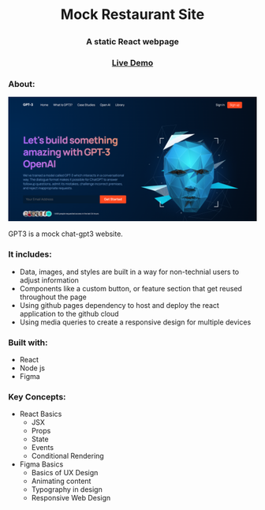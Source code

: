  # <p align="center"> Mock Restaurant Site </p>
 ### <p align="center"> A static React webpage </p>
 ### <p align="center"> [Live Demo](https://christofb7.github.io/GPT3-JSM/) </p>

### About:
![](src/assets/hero.png "hero section")

GPT3 is a mock chat-gpt3 website.

### It includes:
 - Data, images, and styles are built in a way for non-technial users to adjust information
 - Components like a custom button, or feature section that get reused throughout the page
 - Using github pages dependency to host and deploy the react application to the github cloud
 - Using media queries to create a responsive design for multiple devices

 ### Built with:
 - React
 - Node js
 - Figma

 ### Key Concepts:
- React Basics
    - JSX
    - Props
    - State
    - Events
    - Conditional Rendering
- Figma Basics
    - Basics of UX Design
    - Animating content
    - Typography in design
    - Responsive Web Design

